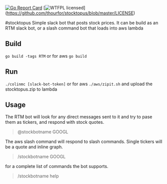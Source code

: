 [![Go Report Card](https://goreportcard.com/badge/github.com/thourfor/stocktopus)](https://goreportcard.com/report/github.com/thourfor/stocktopus)
[![WTFPL licensed](https://img.shields.io/badge/license-WTFPL-blue.svg)]
(https://github.com/thourfor/stocktopus/blob/master/LICENSE) 

#stocktopus
Simple slack bot that posts stock prices. It can be build as an RTM slack bot, or a slash command bot that loads into aws lambda

## Build
`go build -tags RTM`
or for aws
`go build`

## Run
`./colinmc [slack-bot-token]`
or for aws
`./aws/zipit.sh`
and upload the stocktopus.zip to lambda

## Usage
The RTM bot will look for any direct messages sent to it and try to pase them as tickers, and respond with stock quotes.
> @stockbotname GOOGL

The aws slash command will respond to slash commands. Single tickers will be a quote and inline graph. 
> /stockbotname GOOGL




for a complete list of commands the bot supports.
> /stockbotname help 

